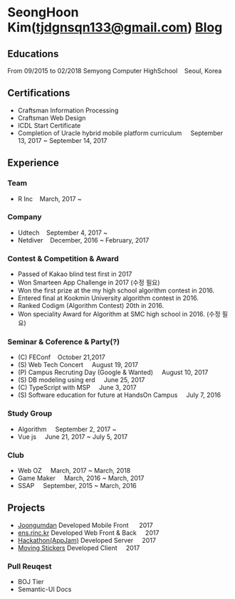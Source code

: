 # SeongHoon Kim(tjdgnsqn133@gmail.com) [Blog](http://ksh-code.tistory.com)

## Educations
From 09/2015 to 02/2018 Semyong Computer HighSchool&nbsp;&nbsp;&nbsp;&nbsp;Seoul, Korea

## Certifications
* Craftsman Information Processing
* Craftsman Web Design
* ICDL Start Certificate
* Completion of Uracle hybrid mobile platform curriculum &nbsp;&nbsp;&nbsp;&nbsp;September 13, 2017 ~ September 14, 2017

## Experience
### Team
* R Inc&nbsp;&nbsp;&nbsp;&nbsp;March, 2017 ~

### Company
* Udtech&nbsp;&nbsp;&nbsp;&nbsp;September 4, 2017 ~
* Netdiver&nbsp;&nbsp;&nbsp;&nbsp;December, 2016 ~ February, 2017

### Contest & Competition & Award
* Passed of Kakao blind test first in 2017
* Won Smarteen App Challenge in 2017 (수정 필요)
* Won the first prize at the my high school algorithm contest in 2016.
* Entered final at Kookmin University algorithm contest in 2016.
* Ranked Codigm (Algorithm Contest) 20th in 2016.
* Won speciality Award for Algorithm at SMC high school in 2016. (수정 필요)

### Seminar & Coference & Party(?)
* (C) FEConf&nbsp;&nbsp;&nbsp;&nbsp;October 21,2017
* (S) Web Tech Concert &nbsp;&nbsp;&nbsp;&nbsp;August 19, 2017
* (P) Campus Recruting Day (Google & Wanted) &nbsp;&nbsp;&nbsp;&nbsp;August 10, 2017
* (S) DB modeling using erd &nbsp;&nbsp;&nbsp;&nbsp;June 25, 2017
* (C) TypeScript with MSP &nbsp;&nbsp;&nbsp;&nbsp;June 3, 2017 
* (S) Software education for future at HandsOn Campus &nbsp;&nbsp;&nbsp;&nbsp;July 7, 2016 

### Study Group
* Algorithm &nbsp;&nbsp;&nbsp;&nbsp;September 2, 2017 ~
* Vue js &nbsp;&nbsp;&nbsp;&nbsp;June 21, 2017 ~ July 5, 2017 

### Club
* Web OZ &nbsp;&nbsp;&nbsp;&nbsp;March, 2017 ~ March, 2018
* Game Maker &nbsp;&nbsp;&nbsp;&nbsp;March, 2016 ~ March, 2017
* SSAP &nbsp;&nbsp;&nbsp;&nbsp;September, 2015 ~ March, 2016

## Projects
* [Joongumdan](http://m.joongum.co.kr) Developed Mobile Front &nbsp;&nbsp;&nbsp;&nbsp; 2017
* [ens.rinc.kr](http://ens.rinc.kr) Developed Web Front & Back&nbsp;&nbsp;&nbsp;&nbsp; 2017
* [Hackathon(AppJam)](https://github.com/KSH-code/appjam-13) Developed Server&nbsp;&nbsp;&nbsp;&nbsp; 2017
* [Moving Stickers](https://play.google.com/store/apps/details?id=com.netdiver.MovingStickers) Developed Client&nbsp;&nbsp;&nbsp;&nbsp; 2017

### Pull Reuqest
* BOJ Tier
* Semantic-UI Docs